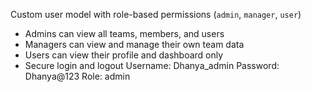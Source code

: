 Custom user model with role-based permissions (`admin`, `manager`, `user`)
- Admins can view all teams, members, and users
- Managers can view and manage their own team data
- Users can view their profile and dashboard only
- Secure login and logout
Username: Dhanya_admin
Password: Dhanya@123
Role: admin
